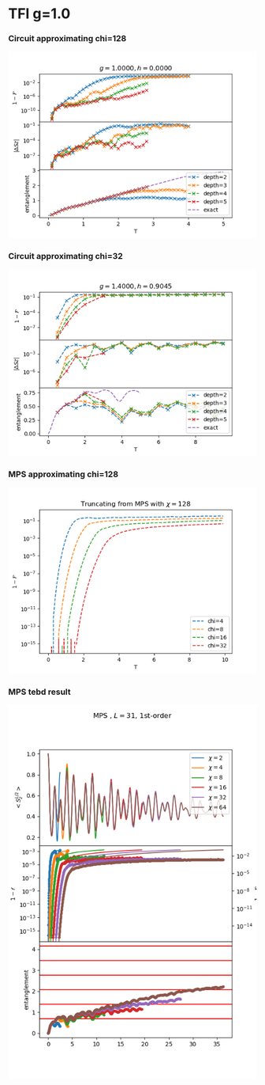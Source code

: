 
# TFI g=1.0
### Circuit approximating chi=128
![](g1.0000_h0.0000.png)


### Circuit approximating chi=32
![](g1.4000_h0.9045.png)

### MPS approximating chi=128
![](mps.png)


### MPS tebd result
![](../2_time_evolution/figure/time_evolv_TFI/tebd_mps_L31_g1.4000_h0.9045_1st.png)


